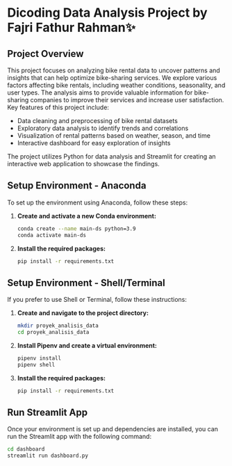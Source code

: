 # Dicoding Data Analysis Project by Fajri Fathur Rahman✨

## Project Overview
This project focuses on analyzing bike rental data to uncover patterns and insights that can help optimize bike-sharing services. We explore various factors affecting bike rentals, including weather conditions, seasonality, and user types. The analysis aims to provide valuable information for bike-sharing companies to improve their services and increase user satisfaction.
Key features of this project include:

- Data cleaning and preprocessing of bike rental datasets
- Exploratory data analysis to identify trends and correlations
- Visualization of rental patterns based on weather, season, and time
- Interactive dashboard for easy exploration of insights

The project utilizes Python for data analysis and Streamlit for creating an interactive web application to showcase the findings.


## Setup Environment - Anaconda

To set up the environment using Anaconda, follow these steps:

1. **Create and activate a new Conda environment:**
    ```sh
    conda create --name main-ds python=3.9
    conda activate main-ds
    ```

2. **Install the required packages:**
    ```sh
    pip install -r requirements.txt
    ```

## Setup Environment - Shell/Terminal

If you prefer to use Shell or Terminal, follow these instructions:

1. **Create and navigate to the project directory:**
    ```sh
    mkdir proyek_analisis_data
    cd proyek_analisis_data
    ```

2. **Install Pipenv and create a virtual environment:**
    ```sh
    pipenv install
    pipenv shell
    ```

3. **Install the required packages:**
    ```sh
    pip install -r requirements.txt
    ```

## Run Streamlit App

Once your environment is set up and dependencies are installed, you can run the Streamlit app with the following command:

```sh
cd dashboard
streamlit run dashboard.py

